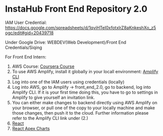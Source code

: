 # InstaHub Front End Repository 2.0

IAM User Credential: https://docs.google.com/spreadsheets/d/1qviHTeI0xfotxIrZ8aKnkeshXo_z5ogc/edit#gid=20439718

Under Google Drive: WEBDEV(Web Development)/Front End Credentials/Siqing

For Front End Intern:
  1. AWS Course: [Coursera Course](https://www.coursera.org/specializations/aws-python-serverless-development?utm_source=gg&utm_medium=sem&utm_campaign=01-BrandedSearch-US&utm_content=01-BrandedSearch-US&campaignid=380484307&adgroupid=37885224444&device=c&keyword=coursera%20courses&matchtype=b&network=g&devicemodel=&adpostion=&creativeid=453161125901&hide_mobile_promo=&gclid=Cj0KCQiAqbyNBhC2ARIsALDwAsANiv_eB84-AYD4YBDb9D-K-QUWCpm12XOM2douhstfWJZqkPZdq2UaAu1OEALw_wcB)
  2. To use AWS Amplify, install it globally in your locall environment: [Amplify CLI](https://docs.amplify.aws/cli/)
  3. Log into one of the IAM users using credentials (locally)
  4. Log into AWS, go to Amplify -> front_end_2.0, go to backend, log into Amplify CLI. If it is your first time doing this, you have to go to settings in Amplify to give yourself an invitation link.
  5. You can either make changes to backend directly using AWS Amplify on your browser, or pull one of the copy to your locally machine and make those changes, then push it to the cloud. Further information please refer to the Amplify CLI link under (2.)
  6. [React](https://reactjs.org/)
  7. [React Apex Charts](https://apexcharts.com/docs/react-charts/)
